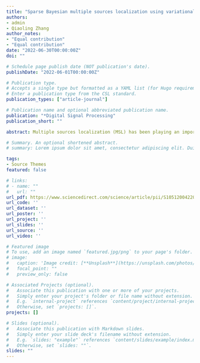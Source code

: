 ```yaml
---
title: "Sparse Bayesian multiple sources localization using variational approximation for Laplace priors"
authors:
- admin
- Qiaoling Zhang
author_notes:
- "Equal contribution"
- "Equal contribution"
date: "2022-06-30T00:00:00Z"
doi: ""

# Schedule page publish date (NOT publication's date).
publishDate: "2022-06-01T00:00:00Z"

# Publication type.
# Accepts a single type but formatted as a YAML list (for Hugo requirements).
# Enter a publication type from the CSL standard.
publication_types: ["article-journal"]

# Publication name and optional abbreviated publication name.
publication: "*Digital Signal Processing"
publication_short: ""

abstract: Multiple sources localization (MSL) has been playing an important role in various applications of wireless sensor networks. In this paper, sparse representation-based MSL with received signal strength (RSS) as observations is addressed within the sparse Bayesian learning framework. Conventional approaches are usually based on the assumption of Gaussian prior for the sparse coefficients. In this paper, Laplacian prior is employed to model the sparse coefficient for improved sparsity performance. To tackle the problem that Laplace prior is not conjugate to Gaussian likelihood, a variational approximation is employed for Bayesian inference. Finally, a multiple sources localization method is developed. Furthermore, to reduce the computing complexity and promote sparsity, a fast multiple sources localization method is further developed. In the proposed methods, the source locations, sparse coefficients, and all necessary model parameters are adaptively deduced solely from the RSS observations. Meanwhile, by employing Laplacian prior for the sparse coefficients, better sparse recovery can be achieved. Experimental results demonstrate the effectiveness of the proposed methods.

# Summary. An optional shortened abstract.
# summary: Lorem ipsum dolor sit amet, consectetur adipiscing elit. Duis posuere tellus ac convallis placerat. Proin tincidunt magna sed ex sollicitudin condimentum.

tags:
- Source Themes
featured: false

# links:
# - name: ""
#   url: ""
url_pdf: https://www.sciencedirect.com/science/article/pii/S105120042200077X
url_code: ''
url_dataset: ''
url_poster: ''
url_project: ''
url_slides: ''
url_source: ''
url_video: ''

# Featured image
# To use, add an image named `featured.jpg/png` to your page's folder. 
# image:
#   caption: 'Image credit: [**Unsplash**](https://unsplash.com/photos/jdD8gXaTZsc)'
#   focal_point: ""
#   preview_only: false

# Associated Projects (optional).
#   Associate this publication with one or more of your projects.
#   Simply enter your project's folder or file name without extension.
#   E.g. `internal-project` references `content/project/internal-project/index.md`.
#   Otherwise, set `projects: []`.
projects: []

# Slides (optional).
#   Associate this publication with Markdown slides.
#   Simply enter your slide deck's filename without extension.
#   E.g. `slides: "example"` references `content/slides/example/index.md`.
#   Otherwise, set `slides: ""`.
slides: ""
---
```

<!-- 
{{% callout note %}}
Click the *Cite* button above to demo the feature to enable visitors to import publication metadata into their reference management software.
{{% /callout %}}

{{% callout note %}}
Create your slides in Markdown - click the *Slides* button to check out the example.
{{% /callout %}} -->
<!-- 
Add the publication's **full text** or **supplementary notes** here. You can use rich formatting such as including [code, math, and images](https://docs.hugoblox.com/content/writing-markdown-latex/). -->

